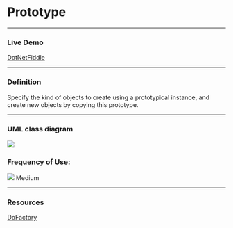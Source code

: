 # Prototype

----
### Live Demo

[DotNetFiddle](https://dotnetfiddle.net/sM9MRD)

----
### Definition

Specify the kind of objects to create using a prototypical instance, 
and create new objects by copying this prototype.

----
### UML class diagram
![](https://www.dofactory.com/images/diagrams/net/prototype.gif)

### Frequency of Use:
![](https://www.dofactory.com/images/use_medium.gif) Medium

----
### Resources

[DoFactory](https://www.dofactory.com/net/prototype-design-pattern)


